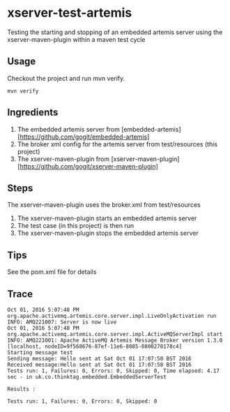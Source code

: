 # xserver-test-artemis
Testing the starting and stopping of an embedded artemis server using the xserver-maven-plugin within a maven test cycle 


## Usage

Checkout the project and run mvn verify.
~~~~~
mvn verify
~~~~~

## Ingredients
1. The embedded artemis server from 
[embedded-artemis][https://github.com/gogit/embedded-artemis]
2. The broker xml config for the artemis server from test/resources (this project)
3. The xserver-maven-plugin from
[xserver-maven-plugin][https://github.com/gogit/xserver-maven-plugin]

## Steps

The xserver-maven-plugin uses the broker.xml from test/resources

1. The xserver-maven-plugin starts an embedded artemis server
2. The test case (in this project) is then run
3. The xserver-maven-plugin stops the embedded artemis server 

## Tips
See the pom.xml file for details

## Trace
~~~~~
Oct 01, 2016 5:07:48 PM org.apache.activemq.artemis.core.server.impl.LiveOnlyActivation run
INFO: AMQ221007: Server is now live
Oct 01, 2016 5:07:48 PM org.apache.activemq.artemis.core.server.impl.ActiveMQServerImpl start
INFO: AMQ221001: Apache ActiveMQ Artemis Message Broker version 1.3.0 [localhost, nodeID=9f568676-87ef-11e6-8085-0800278178c4] 
Starting message test
Sending message: Hello sent at Sat Oct 01 17:07:50 BST 2016
Received message:Hello sent at Sat Oct 01 17:07:50 BST 2016
Tests run: 1, Failures: 0, Errors: 0, Skipped: 0, Time elapsed: 4.17 sec - in uk.co.thinktag.embedded.EmbeddedServerTest

Results :

Tests run: 1, Failures: 0, Errors: 0, Skipped: 0
~~~~~
